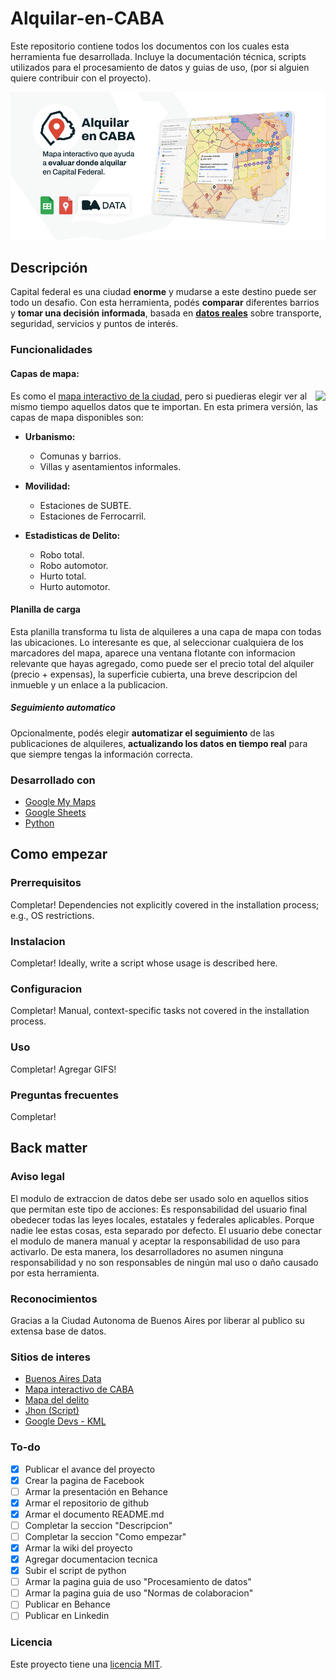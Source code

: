 # Alquilar-en-CABA
Este repositorio contiene todos los documentos con los cuales esta herramienta fue desarrollada. Incluye la documentación técnica, scripts utilizados para el procesamiento de datos y guias de uso, (por si alguien quiere contribuir con el proyecto).

<div align="center">
  <kbd>
    <img src="https://raw.githubusercontent.com/TadeoRiganti/Alquilar-en-CABA/main/kit-de-prensa/gh-banner-readme.png" />
  </kbd>
</div>

## Descripción

Capital federal es una ciudad **enorme** y mudarse a este destino puede ser todo un desafio. 
Con esta herramienta, podés **comparar** diferentes barrios y **tomar una decisión informada**, basada en [**datos reales**]((https://data.buenosaires.gob.ar/dataset/)) sobre transporte, seguridad, servicios y puntos de interés.

### Funcionalidades

#### Capas de mapa:

<img align="right" src="https://github.com/TadeoRiganti/Alquilar-en-CABA/blob/main/kit-de-prensa/Infografias/capas-de-mapa.png?raw=true">

Es como el [mapa interactivo de la ciudad](https://mapa.buenosaires.gob.ar/), pero si puedieras elegir ver al mismo tiempo aquellos datos que te importan.
En esta primera versión, las capas de mapa disponibles son:
  - **Urbanismo:**
    - Comunas y barrios.
    - Villas y asentamientos informales.
      
  - **Movilidad:**
    - Estaciones de SUBTE.
    - Estaciones de Ferrocarril.
      
  - **Estadisticas de Delito:**
    - Robo total.
    - Robo automotor.
    - Hurto total.
    - Hurto automotor.

  
#### Planilla de carga

Esta planilla transforma tu lista de alquileres a una capa de mapa con todas las ubicaciones.
Lo interesante es que, al seleccionar cualquiera de los marcadores del mapa, aparece una ventana flotante con informacion relevante que hayas agregado, como puede ser el precio total del alquiler (precio + expensas), la superficie cubierta, una breve descripcion del inmueble y un enlace a la publicacion.

##### Seguimiento automatico

Opcionalmente, podés elegir **automatizar el seguimiento** de las publicaciones de alquileres, **actualizando los datos en tiempo real** para que siempre tengas la información correcta.



### Desarrollado con

- [Google My Maps](https://github.com/TadeoRiganti/Alquilar-en-CABA/wiki/My-Maps-%E2%80%90-Implementacion)
- [Google Sheets](https://github.com/TadeoRiganti/Alquilar-en-CABA/wiki/Sheets-%E2%80%90-Implementacion)
- [Python](https://github.com/TadeoRiganti/Alquilar-en-CABA/wiki/Python-Script-%E2%80%90-Conversi%C3%B3n-CSV%E2%80%90KML)

## Como empezar

### Prerrequisitos

Completar!  Dependencies not explicitly covered in the installation process; e.g., OS restrictions.

### Instalacion

Completar! Ideally, write a script whose usage is described here.

### Configuracion

Completar! Manual, context-specific tasks not covered in the installation process.

### Uso

Completar! Agregar GIFS!

### Preguntas frecuentes

Completar!

## Back matter

### Aviso legal

El modulo de extraccion de datos debe ser usado solo en aquellos sitios que permitan este tipo de acciones: 
Es responsabilidad del usuario final obedecer todas las leyes locales, estatales y federales aplicables.
Porque nadie lee estas cosas, esta separado por defecto. El usuario debe conectar el modulo de manera manual y aceptar la responsabilidad de uso para activarlo.
De esta manera, los desarrolladores no asumen ninguna responsabilidad y no son responsables de ningún mal uso o daño causado por esta herramienta.


### Reconocimientos

Gracias a la Ciudad Autonoma de Buenos Aires por liberar al publico su extensa base de datos. 

### Sitios de interes

- [Buenos Aires Data](https://gist.github.com/DomPizzie/7a5ff55ffa9081f2de27c315f5018afc)
- [Mapa interactivo de CABA](https://gist.github.com/PurpleBooth/109311bb0361f32d87a2)
- [Mapa del delito](https://gist.github.com/fvcproductions/1bfc2d4aecb01a834b46)
- [Jhon (Script)](https://github.com/me-and-company/readme-template)
- [Google Devs - KML](https://github.com/me-and-company/readme-template)

### To-do

- [x] Publicar el avance del proyecto
- [x] Crear la pagina de Facebook
- [ ] Armar la presentación en Behance
- [x] Armar el repositorio de github
- [x] Armar el documento README.md
- [ ] Completar la seccion "Descripcion"
- [ ] Completar la seccion "Como empezar"
- [x] Armar la wiki del proyecto
- [x] Agregar documentacion tecnica
- [x] Subir el script de python
- [ ] Armar la pagina guia de uso "Procesamiento de datos"
- [ ] Armar la pagina guia de uso "Normas de colaboracion"
- [ ] Publicar en Behance
- [ ] Publicar en Linkedin

### Licencia

Este proyecto tiene una [licencia MIT](LICENSE.md).

